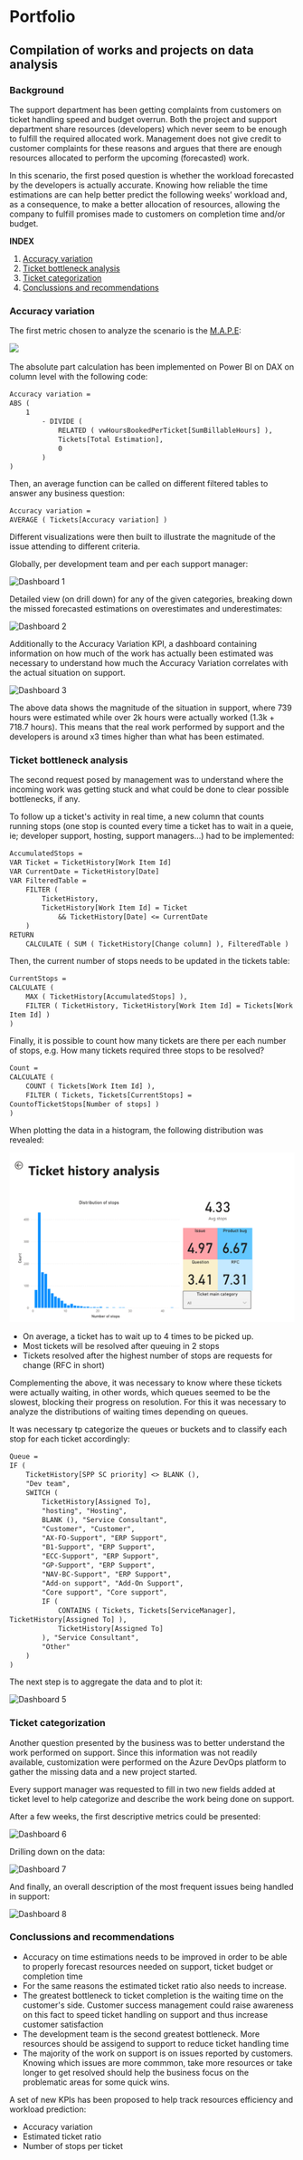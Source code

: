 # Portfolio
## Compilation of works and projects on data analysis

### Background

The support department has been getting complaints from customers on ticket handling speed and budget overrun. Both the project and support department share resources (developers) which never seem to be enough to fulfill the required allocated work. Management does not give credit to customer complaints for these reasons and argues that there are enough resources allocated to perform the upcoming (forecasted) work.

In this scenario, the first posed question is whether the workload forecasted by the developers is actually accurate. Knowing how reliable the time estimations are can help better predict the following weeks’ workload and, as a consequence, to make a better allocation of resources, allowing the company to fulfill promises made to customers on completion time and/or budget.

**INDEX**
1. [Accuracy variation](#accuracy-variation)
2. [Ticket bottleneck analysis](#ticket-bottleneck-analysis)
3. [Ticket categorization](#ticket-categorization)
4. [Conclussions and recommendations](#conclussions-and-recommendations)


### Accuracy variation

The first metric chosen to analyze the scenario is the [M.A.P.E](https://en.wikipedia.org/wiki/Mean_absolute_percentage_error): 

![](https://latex.codecogs.com/png.image?\dpi{110}&space;\bg_white&space;M.A.P.E&space;=&space;\frac{1}{n}\sum_{t&space;=&space;1}^{n}\left|1-\frac{Ft}{At}&space;\right|)
 
The absolute part calculation has been implemented on Power BI on DAX on column level with the following code:

```DAX
Accuracy variation =
ABS (
    1
        - DIVIDE (
            RELATED ( vwHoursBookedPerTicket[SumBillableHours] ),
            Tickets[Total Estimation],
            0
        )
)
```

Then, an average function can be called on different filtered tables to answer any business question:

```DAX
Accuracy variation =
AVERAGE ( Tickets[Accuracy variation] )
```

Different visualizations were then built to illustrate the magnitude of the issue attending to different criteria.

Globally, per development team and per each support manager:

![Dashboard 1](https://raw.githubusercontent.com/Leonardojul/portfolio/main/Accuracy-variation-1.png)

Detailed view (on drill down) for any of the given categories, breaking down the missed forecasted estimations on overestimates and underestimates:

![Dashboard 2](https://raw.githubusercontent.com/Leonardojul/portfolio/main/Accuracy-variation-2.png)

Additionally to the Accuracy Variation KPI, a dashboard containing information on how much of the work has actually been estimated was necessary to understand how much the Accuracy Variation correlates with the actual situation on support.

![Dashboard 3](https://raw.githubusercontent.com/Leonardojul/portfolio/main/Work-completion.png)

The above data shows the magnitude of the situation in support, where 739 hours were estimated while over 2k hours were actually worked (1.3k + 718.7 hours). This means that the real work performed by support and the developers is around x3 times higher than what has been estimated.


### Ticket bottleneck analysis

The second request posed by management was to understand where the incoming work was getting stuck and what could be done to clear possible bottlenecks, if any.

To follow up a ticket's activity in real time, a new column that counts running stops (one stop is counted every time a ticket has to wait in a queie, ie; developer support, hosting, support managers...) had to be implemented:

```DAX
AccumulatedStops =
VAR Ticket = TicketHistory[Work Item Id]
VAR CurrentDate = TicketHistory[Date]
VAR FilteredTable =
    FILTER (
        TicketHistory,
        TicketHistory[Work Item Id] = Ticket
            && TicketHistory[Date] <= CurrentDate
    )
RETURN
    CALCULATE ( SUM ( TicketHistory[Change column] ), FilteredTable )
```

Then, the current number of stops needs to be updated in the tickets table:

```DAX
CurrentStops =
CALCULATE (
    MAX ( TicketHistory[AccumulatedStops] ),
    FILTER ( TicketHistory, TicketHistory[Work Item Id] = Tickets[Work Item Id] )
)
```

Finally, it is possible to count how many tickets are there per each number of stops, e.g. How many tickets required three stops to be resolved?

```DAX
Count =
CALCULATE (
    COUNT ( Tickets[Work Item Id] ),
    FILTER ( Tickets, Tickets[CurrentStops] = CountofTicketStops[Number of stops] )
)
```
When plotting the data in a histogram, the following distribution was revealed:

![Dashboard 4](https://raw.githubusercontent.com/Leonardojul/portfolio/main/Ticket-history-analysis-1.png)

- On average, a ticket has to wait up to 4 times to be picked up. 
- Most tickets will be resolved after queuing in 2 stops
- Tickets resolved after the highest number of stops are requests for change (RFC in short)

Complementing the above, it was necessary to know where these tickets were actually waiting, in other words, which queues seemed to be the slowest, blocking their progress on resolution. For this it was necessary to analyze the distributions of waiting times depending on queues.

It was necessary tp categorize the queues or buckets and to classify each stop for each ticket accordingly:

```DAX
Queue =
IF (
    TicketHistory[SPP SC priority] <> BLANK (),
    "Dev team",
    SWITCH (
        TicketHistory[Assigned To],
        "hosting", "Hosting",
        BLANK (), "Service Consultant",
        "Customer", "Customer",
        "AX-FO-Support", "ERP Support",
        "B1-Support", "ERP Support",
        "ECC-Support", "ERP Support",
        "GP-Support", "ERP Support",
        "NAV-BC-Support", "ERP Support",
        "Add-on support", "Add-On Support",
        "Core support", "Core support",
        IF (
            CONTAINS ( Tickets, Tickets[ServiceManager], TicketHistory[Assigned To] ),
            TicketHistory[Assigned To]
        ), "Service Consultant",
        "Other"
    )
)
```

The next step is to aggregate the data and to plot it:

![Dashboard 5](https://raw.githubusercontent.com/Leonardojul/portfolio/main/Ticket-history-analysis-2.png)


### Ticket categorization

Another question presented by the business was to better understand the work performed on support. Since this information was not readily available, customization were performed on the Azure DevOps platform to gather the missing data and a new project started.

Every support manager was requested to fill in two new fields added at ticket level to help categorize and describe the work being done on support.

After a few weeks, the first descriptive metrics could be presented:

![Dashboard 6](https://raw.githubusercontent.com/Leonardojul/portfolio/main/Categorization-1.png)

Drilling down on the data:

![Dashboard 7](https://raw.githubusercontent.com/Leonardojul/portfolio/main/Categorization-2.png)

And finally, an overall description of the most frequent issues being handled in support:

![Dashboard 8](https://raw.githubusercontent.com/Leonardojul/portfolio/main/Categorization-3.png)


### Conclussions and recommendations

- Accuracy on time estimations needs to be improved in order to be able to properly forecast resources needed on support, ticket budget or completion time
- For the same reasons the estimated ticket ratio also needs to increase.
- The greatest bottleneck to ticket completion is the waiting time on the customer's side. Customer success management could raise awareness on this fact to speed ticket handling on support and thus increase customer satisfaction
- The development team is the second greatest bottleneck. More resources should be assigend to support to reduce ticket handling time
- The majority of the work on support is on issues reported by customers. Knowing which issues are more commmon, take more resources or take longer to get resolved should help the business focus on the problematic areas for some quick wins.

A set of new KPIs has been proposed to help track resources efficiency and workload prediction:
- Accuracy variation
- Estimated ticket ratio
- Number of stops per ticket
